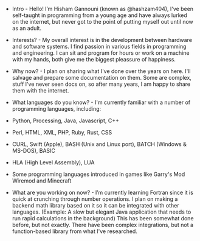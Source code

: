  - Intro -
Hello!
I’m Hisham Gannouni (known as @hashzam404),
I've been self-taught in programming from a young age and have always lurked
on the internet, but never got to the point of putting myself out until now as an adult.

 - Interests? -
My overall interest is in the development between hardware and software systems. I find 
passion in various fields in programming and engineering. I can sit and program for hours
or work on a machine with my hands, both give me the biggest pleassure of happiness. 

 - Why now? - 
I plan on sharing what I've done over the years on here. I'll salvage and prepare some
documentation on them. Some are complex, stuff I've never seen docs on, so after many
years, I am happy to share them with the internet. 

 - What languages do you know? -
I'm currently familiar with a number of programming languages, including:
 - Python, Processing, Java, Javascript, C++
 - Perl, HTML, XML, PHP, Ruby, Rust, CSS
 - CURL, Swift (Apple), BASH (Unix and Linux port), BATCH (Windows & MS-DOS), BASIC
 - HLA (High Level Assembly), LUA
 - Some programming languages introduced in games like Garry's Mod Wiremod and Minecraft

 - What are you working on now? -
I’m currently learning Fortran since it is quick at crunching through number operations.
I plan on making a backend math library based on it so it can be integrated with other languages.
(Example: A slow but elegant Java application that needs to run rapid calculations in the background)
This has been somewhat done before, but not exactly. There have been complex integrations, but not 
a function-based library from what I've researched. 
